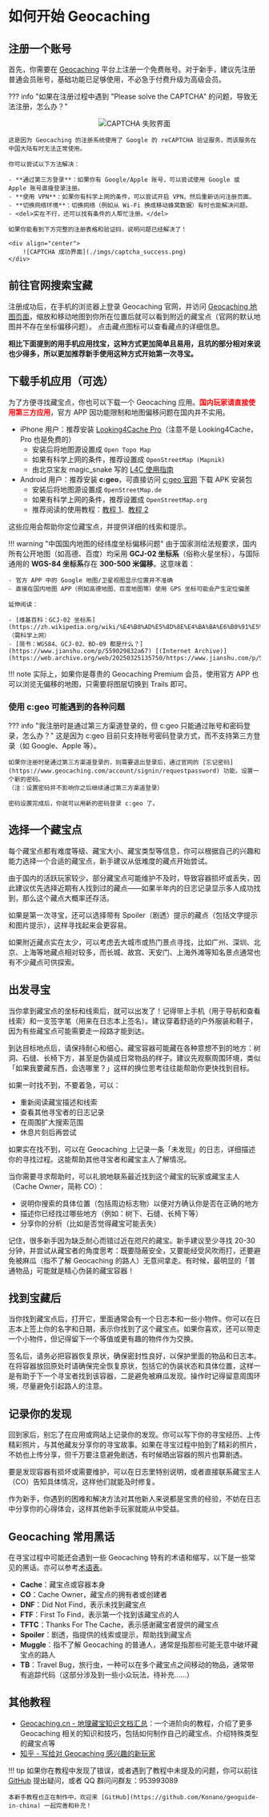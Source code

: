 # 如何开始 Geocaching

## 注册一个账号

首先，你需要在 [Geocaching](https://www.geocaching.com/account/join) 平台上注册一个免费账号。对于新手，建议先注册普通会员账号，基础功能已足够使用，不必急于付费升级为高级会员。

??? info "如果在注册过程中遇到 "Please solve the CAPTCHA" 的问题，导致无法注册，怎么办？"
    <div align="center">
        ![CAPTCHA 失败界面](./imgs/captcha_failed.png)
    </div>

    这是因为 Geocaching 的注册系统使用了 Google 的 reCAPTCHA 验证服务，而该服务在中国大陆有时无法正常使用。
    
    你可以尝试以下方法解决：

    - **通过第三方登录**：如果你有 Google/Apple 账号，可以尝试使用 Google 或 Apple 账号直接登录注册。
    - **使用 VPN**：如果你有科学上网的条件，可以尝试开启 VPN，然后重新访问注册页面。
    - **切换网络环境**：切换网络（例如从 Wi-Fi 换成移动蜂窝数据）有时也能解决问题。
    - <del>实在不行，还可以找有条件的人帮忙注册。</del>

    如果你能看到下方完整的注册表格和验证码，说明问题已经解决了！

    <div align="center">
        ![CAPTCHA 成功界面](./imgs/captcha_success.png)
    </div>

## 前往官网搜索宝藏

注册成功后，在手机的浏览器上登录 Geocaching 官网，并访问 [Geocaching 地图页面](https://www.geocaching.com/play/map)，缩放和移动地图到你所在位置后就可以看到附近的藏宝点（官网的默认地图并不存在坐标偏移问题）。
点击藏点图标可以查看藏点的详细信息。

**相比下面提到的用手机应用找宝，这种方式更加简单且易用，且坑的部分相对来说也少得多，所以更加推荐新手使用这种方式开始第一次寻宝。**

## 下载手机应用（可选）

为了方便寻找藏宝点，你也可以下载一个 Geocaching 应用。<span style="color:red">**国内玩家请直接使用第三方应用**</span>，官方 APP 因功能限制和地图偏移问题在国内并不实用。

- iPhone 用户：推荐安装 [Looking4Cache Pro](https://apps.apple.com/cn/app/looking4cache-pro/id532870466)（注意不是 Looking4Cache，Pro 也是免费的）
    - 安装后将地图源设置成 `Open Topo Map`
    - 如果有科学上网的条件，推荐设置成 `OpenStreetMap (Mapnik)`
    - 由北京宝友 magic_snake 写的 [L4C 使用指南](https://www.geocaching.cn/2017/12/l4c-an-ios-geocaching-app-by-magic-snake/)
- Android 用户：推荐安装 **c:geo**，可直接访问 [c:geo 官网](https://www.cgeo.org/) 下载 APK 安装包
    - 安装后将地图源设置成 `OpenStreetMap.de`
    - 如果有科学上网的条件，推荐设置成 `OpenStreetMap.org`
    - 推荐阅读的使用教程：[教程 1](https://www.geocaching.cn/2018/02/c-geo-in-geocaching/)、[教程 2](https://www.geocaching.cn/2023/05/first-cache-basic-cgeo-tutorial/)

这些应用会帮助你定位藏宝点，并提供详细的线索和提示。

!!! warning "中国国内地图的经纬度坐标偏移问题"
    由于国家测绘法规要求，国内所有公开地图（如高德、百度）均采用 **GCJ-02 坐标系**（俗称火星坐标），与国际通用的 **WGS-84 坐标系**存在 **300-500 米偏移**。这意味着：

    - 官方 APP 中的 Google 地图/卫星视图显示位置并不准确
    - 直接在国内地图 APP（例如高德地图、百度地图等）使用 GPS 坐标可能会产生定位偏差

    延伸阅读：
    
    - [维基百科：GCJ-02 坐标系](https://zh.wikipedia.org/wiki/%E4%B8%AD%E5%8D%8E%E4%BA%BA%E6%B0%91%E5%85%B1%E5%92%8C%E5%9B%BD%E5%9C%B0%E7%90%86%E6%95%B0%E6%8D%AE%E9%99%90%E5%88%B6#%E5%9D%90%E6%A0%87%E7%B3%BB%E5%AE%9E%E7%8E%B0)（需科学上网）
    - [简书：WGS84、GCJ-02、BD-09 都是什么？](https://www.jianshu.com/p/559029832a67) [(Internet Archive)](https://web.archive.org/web/20250325135750/https://www.jianshu.com/p/559029832a67)

!!! note
    实际上，如果你是尊贵的 Geocaching Premium 会员，使用官方 APP 也可以浏览无偏移的地图，只需要将图层切换到 Trails 即可。

### 使用 c:geo 可能遇到的各种问题

??? info "我注册时是通过第三方渠道登录的，但 c:geo 只能通过账号和密码登录，怎么办？"
    这是因为 c:geo 目前只支持账号密码登录方式，而不支持第三方登录（如 Google、Apple 等）。

    如果你注册时是通过第三方渠道登录的，则需要退出登录后，通过官网的 [忘记密码](https://www.geocaching.com/account/signin/requestpassword) 功能，设置一个新的密码。
    （注：设置密码并不影响你之后继续通过第三方渠道登录）

    密码设置完成后，你就可以用新的密码登录 c:geo 了。

## 选择一个藏宝点

每个藏宝点都有难度等级、藏宝大小、藏宝类型等信息，你可以根据自己的兴趣和能力选择一个合适的藏宝点，新手建议从低难度的藏点开始尝试。

由于国内的活跃玩家较少，部分藏宝点可能维护不及时，导致容器损坏或丢失，因此建议优先选择近期有人找到过的藏点——如果半年内的日志记录显示多人成功找到，那么这个藏点大概率还存活。

如果是第一次寻宝，还可以选择带有 Spoiler（剧透）提示的藏点（包括文字提示和图片提示），这样寻找起来会更容易。

如果附近藏点实在太少，可以考虑去大城市或热门景点寻找，比如广州、深圳、北京、上海等地藏点相对较多，而长城、故宫、天安门、上海外滩等知名景点通常也有不少藏点可供探索。

## 出发寻宝

当你拿到藏宝点的坐标和线索后，就可以出发了！记得带上手机（用于导航和查看线索）和一支签字笔（用来在日志本上签名）。建议穿着舒适的户外服装和鞋子，因为有些藏宝点可能需要走一段路才能到达。

到达目标地点后，请保持耐心和细心。藏宝容器可能藏在各种意想不到的地方：树洞、石缝、长椅下方，甚至是伪装成日常物品的样子。建议先观察周围环境，类似「如果我要藏东西，会选哪里？」这样的换位思考往往能帮助你更快找到目标。

如果一时找不到，不要着急，可以：

- 重新阅读藏宝描述和线索
- 查看其他寻宝者的日志记录
- 在周围扩大搜索范围
- 休息片刻后再尝试

如果实在找不到，可以在 Geocaching 上记录一条「未发现」的日志，详细描述你的寻找过程。这能帮助其他寻宝者和藏宝主人了解情况。

当你需要寻求帮助时，可以礼貌地联系最近找到这个藏宝的玩家或藏宝主人（Cache Owner，简称 CO）：

- 说明你搜索的具体位置（包括周边标志物）以便对方确认你是否在正确的地方
- 描述你已经找过哪些地方（例如：树下、石缝、长椅下等）
- 分享你的分析（比如是否觉得藏宝可能丢失）

记住，很多新手因为缺乏耐心而错过近在咫尺的藏宝。新手建议至少寻找 20-30 分钟，并尝试从藏宝者的角度思考：既要隐蔽安全，又要能经受风吹雨打，还要避免被麻瓜（指不了解 Geocaching 的路人）无意间拿走。有时候，最明显的「普通物品」可能就是精心伪装的藏宝容器！

## 找到宝藏后

当你找到藏宝点后，打开它，里面通常会有一个日志本和一些小物件。你可以在日志本上签上你的名字和日期，表示你找到了这个藏宝点。如果你喜欢，还可以带走一个小物件，但记得留下一个等值或更有趣的物件作为交换。

签名后，请务必把容器恢复原状，确保密封性良好，以保护里面的物品和日志本。在将容器放回原处时请确保完全恢复原状，包括它的伪装状态和具体位置，这样一是有助于下一个寻宝者找到该容器，二是避免被麻瓜发现。操作时记得留意周围环境，尽量避免引起路人的注意。

## 记录你的发现

回到家后，别忘了在应用或网站上记录你的发现。你可以写下你的寻宝经历、上传精彩照片，与其他藏友分享你的寻宝故事。如果在寻宝过程中拍到了精彩的照片，不妨也上传分享，但千万要注意避免剧透，有时候晒出容器的照片也算剧透。

要是发现容器有损坏或需要维护，可以在日志里特别说明，或者直接联系藏宝主人（CO）告知具体情况，这样他们就能及时修复。

作为新手，你遇到的困难和解决方法对其他新人来说都是宝贵的经验，不妨在日志中分享你的心得体会，这样其他新手玩家就能从中受益。

## Geocaching 常用黑话

在寻宝过程中可能还会遇到一些 Geocaching 特有的术语和缩写，以下是一些常见的黑话。亦可以参考[术语表](/glossary)。

- **Cache**：藏宝点或容器本身
- **CO**：Cache Owner，藏宝点的拥有者或创建者
- **DNF**：Did Not Find，表示未找到藏宝点
- **FTF**：First To Find，表示第一个找到该藏宝点的人
- **TFTC**：Thanks For The Cache，表示感谢藏宝者提供的藏宝点
- **Spoiler**：剧透，指提供的线索或提示，帮助找到藏宝点
- **Muggle**：指不了解 Geocaching 的普通人，通常是指那些可能无意中破坏藏宝点的路人
- **TB**：Travel Bug，旅行虫，一种可以在多个藏宝点之间移动的物品，通常带有追踪代码（这部分涉及到一些小众玩法，待补充……）

## 其他教程

- [Geocaching.cn - 地理藏宝知识文档汇总](https://www.geocaching.cn/courses/)：一个进阶向的教程，介绍了更多 Geocaching 相关的知识和技巧，包括如何制作自己的藏宝点、介绍特殊类型的藏宝点等
- [知乎 - 写给对 Geocaching 感兴趣的新玩家](https://zhuanlan.zhihu.com/p/638003725)

!!! tip
    如果你在教程中发现了错误，或者遇到了教程中未提及的问题，你可以前往 [GitHub](https://github.com/Konano/geoguide-in-china/issues) 提出疑问，或者 QQ 群问问群友：953993089

    本新手教程也正在制作中，欢迎来 [GitHub](https://github.com/Konano/geoguide-in-china) 一起完善和补充！
